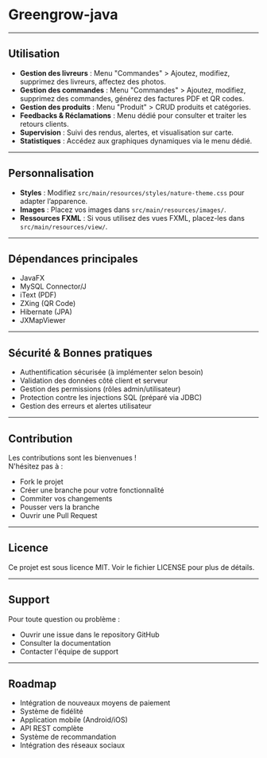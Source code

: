 # Greengrow-java
---

## Utilisation

- **Gestion des livreurs** : Menu "Commandes" > Ajoutez, modifiez, supprimez des livreurs, affectez des photos.
- **Gestion des commandes** : Menu "Commandes" > Ajoutez, modifiez, supprimez des commandes, générez des factures PDF et QR codes.
- **Gestion des produits** : Menu "Produit" > CRUD produits et catégories.
- **Feedbacks & Réclamations** : Menu dédié pour consulter et traiter les retours clients.
- **Supervision** : Suivi des rendus, alertes, et visualisation sur carte.
- **Statistiques** : Accédez aux graphiques dynamiques via le menu dédié.

---

## Personnalisation

- **Styles** : Modifiez `src/main/resources/styles/nature-theme.css` pour adapter l’apparence.
- **Images** : Placez vos images dans `src/main/resources/images/`.
- **Ressources FXML** : Si vous utilisez des vues FXML, placez-les dans `src/main/resources/view/`.

---

## Dépendances principales

- JavaFX
- MySQL Connector/J
- iText (PDF)
- ZXing (QR Code)
- Hibernate (JPA)
- JXMapViewer

---

## Sécurité & Bonnes pratiques

- Authentification sécurisée (à implémenter selon besoin)
- Validation des données côté client et serveur
- Gestion des permissions (rôles admin/utilisateur)
- Protection contre les injections SQL (préparé via JDBC)
- Gestion des erreurs et alertes utilisateur

---

## Contribution

Les contributions sont les bienvenues !  
N'hésitez pas à :
- Fork le projet
- Créer une branche pour votre fonctionnalité
- Commiter vos changements
- Pousser vers la branche
- Ouvrir une Pull Request

---

## Licence

Ce projet est sous licence MIT. Voir le fichier LICENSE pour plus de détails.

---

## Support

Pour toute question ou problème :
- Ouvrir une issue dans le repository GitHub
- Consulter la documentation
- Contacter l'équipe de support

---

## Roadmap

- Intégration de nouveaux moyens de paiement
- Système de fidélité
- Application mobile (Android/iOS)
- API REST complète
- Système de recommandation
- Intégration des réseaux sociaux
